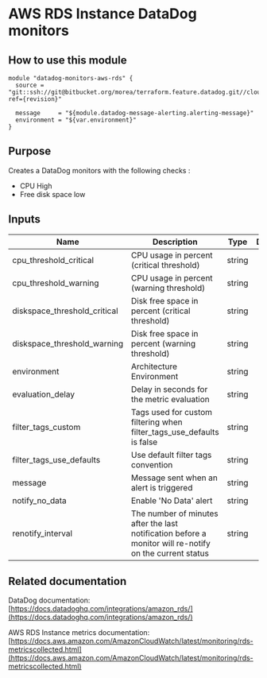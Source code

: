 AWS RDS Instance DataDog monitors
=================================

How to use this module
----------------------

```
module "datadog-monitors-aws-rds" {
  source = "git::ssh://git@bitbucket.org/morea/terraform.feature.datadog.git//cloud/aws/rds?ref={revision}"

  message     = "${module.datadog-message-alerting.alerting-message}"
  environment = "${var.environment}"
}
```

Purpose
-------
Creates a DataDog monitors with the following checks :

* CPU High
* Free disk space low

Inputs
------

| Name | Description | Type | Default | Required |
|------|-------------|:----:|:-----:|:-----:|
| cpu_threshold_critical | CPU usage in percent (critical threshold) | string | `90` | no |
| cpu_threshold_warning | CPU usage in percent (warning threshold) | string | `80` | no |
| diskspace_threshold_critical | Disk free space in percent (critical threshold) | string | `10` | no |
| diskspace_threshold_warning | Disk free space in percent (warning threshold) | string | `20` | no |
| environment | Architecture Environment | string | - | yes |
| evaluation_delay | Delay in seconds for the metric evaluation | string | `600` | no |
| filter_tags_custom | Tags used for custom filtering when filter_tags_use_defaults is false | string | `*` | no |
| filter_tags_use_defaults | Use default filter tags convention | string | `true` | no |
| message | Message sent when an alert is triggered | string | - | yes |
| notify_no_data | Enable 'No Data' alert | string | `true` | no |
| renotify_interval | The number of minutes after the last notification before a monitor will re-notify on the current status | string | `60` | no |

Related documentation
---------------------

DataDog documentation: [https://docs.datadoghq.com/integrations/amazon_rds/](https://docs.datadoghq.com/integrations/amazon_rds/)

AWS RDS Instance metrics documentation: [https://docs.aws.amazon.com/AmazonCloudWatch/latest/monitoring/rds-metricscollected.html](https://docs.aws.amazon.com/AmazonCloudWatch/latest/monitoring/rds-metricscollected.html)
